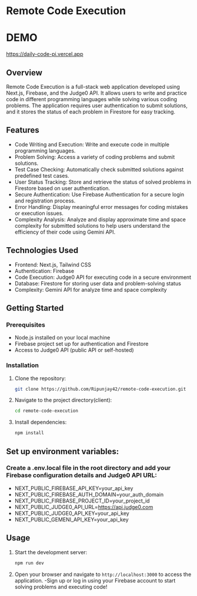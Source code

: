 # Remote Code Execution

# DEMO
https://daily-code-pi.vercel.app

## Overview
Remote Code Execution is a full-stack web application developed using Next.js, Firebase, and the Judge0 API. It allows users to write and practice code in different programming languages while solving various coding problems. The application requires user authentication to submit solutions, and it stores the status of each problem in Firestore for easy tracking.

## Features
- Code Writing and Execution: Write and execute code in multiple programming languages.
- Problem Solving: Access a variety of coding problems and submit solutions.
- Test Case Checking: Automatically check submitted solutions against predefined test cases.
- User Status Tracking: Store and retrieve the status of solved problems in Firestore based on user authentication.
- Secure Authentication: Use Firebase Authentication for a secure login and registration process.
- Error Handling: Display meaningful error messages for coding mistakes or execution issues.
- Complexity Analysis: Analyze and display approximate time and space complexity for submitted solutions to help users understand the efficiency of their code using Gemini API.


## Technologies Used
- Frontend: Next.js, Tailwind CSS
- Authentication: Firebase
- Code Execution: Judge0 API for executing code in a secure environment
- Database: Firestore for storing user data and problem-solving status
- Complexity: Gemini API for analyze time and space complexity

## Getting Started
### Prerequisites
- Node.js installed on your local machine
- Firebase project set up for authentication and Firestore
- Access to Judge0 API (public API or self-hosted)

### Installation
1. Clone the repository: 
   ```bash
   git clone https://github.com/Ripunjay42/remote-code-execution.git

2. Navigate to the project directory(client):

   ```bash
   cd remote-code-execution
   ```

3. Install dependencies:

   ```bash
   npm install
   ```

## Set up environment variables: 
  ### Create a .env.local file in the root directory and add your Firebase configuration details and Judge0 API URL:
  - NEXT_PUBLIC_FIREBASE_API_KEY=your_api_key
  - NEXT_PUBLIC_FIREBASE_AUTH_DOMAIN=your_auth_domain
  - NEXT_PUBLIC_FIREBASE_PROJECT_ID=your_project_id
  - NEXT_PUBLIC_JUDGE0_API_URL=https://api.judge0.com
  - NEXT_PUBLIC_JUDGE0_API_KEY=your_api_key
  - NEXT_PUBLIC_GEMENI_API_KEY=your_api_key


## Usage

1. Start the development server:

   ```bash
   npm run dev
   ```

2. Open your browser and navigate to `http://localhost:3000` to access the application.
  -Sign up or log in using your Firebase account to start solving problems and executing code!
